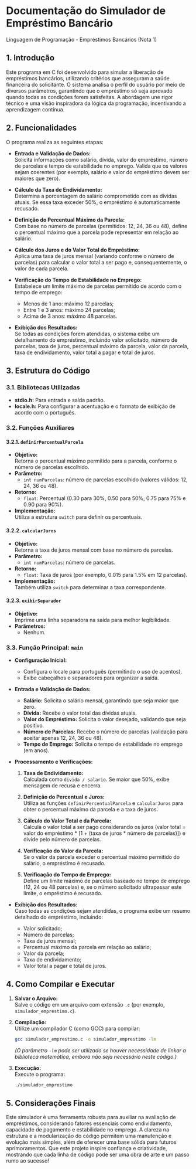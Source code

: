 # Documentação do Simulador de Empréstimo Bancário
Linguagem de Programação - Empréstimos Bancários (Nota 1)

## 1. Introdução

Este programa em C foi desenvolvido para simular a liberação de empréstimos bancários, utilizando critérios que asseguram a saúde financeira do solicitante. O sistema analisa o perfil do usuário por meio de diversos parâmetros, garantindo que o empréstimo só seja aprovado quando todas as condições forem satisfeitas. A abordagem une rigor técnico e uma visão inspiradora da lógica da programação, incentivando a aprendizagem contínua.

## 2. Funcionalidades

O programa realiza as seguintes etapas:

- **Entrada e Validação de Dados:**  
  Solicita informações como salário, dívida, valor do empréstimo, número de parcelas e tempo de estabilidade no emprego. Valida que os valores sejam coerentes (por exemplo, salário e valor do empréstimo devem ser maiores que zero).

- **Cálculo da Taxa de Endividamento:**  
  Determina a porcentagem do salário comprometido com as dívidas atuais. Se essa taxa exceder 50%, o empréstimo é automaticamente recusado.

- **Definição do Percentual Máximo da Parcela:**  
  Com base no número de parcelas (permitidos: 12, 24, 36 ou 48), define o percentual máximo que a parcela pode representar em relação ao salário.

- **Cálculo dos Juros e do Valor Total do Empréstimo:**  
  Aplica uma taxa de juros mensal (variando conforme o número de parcelas) para calcular o valor total a ser pago e, consequentemente, o valor de cada parcela.

- **Verificação do Tempo de Estabilidade no Emprego:**  
  Estabelece um limite máximo de parcelas permitido de acordo com o tempo de emprego:
  - Menos de 1 ano: máximo 12 parcelas;
  - Entre 1 e 3 anos: máximo 24 parcelas;
  - Acima de 3 anos: máximo 48 parcelas.

- **Exibição dos Resultados:**  
  Se todas as condições forem atendidas, o sistema exibe um detalhamento do empréstimo, incluindo valor solicitado, número de parcelas, taxa de juros, percentual máximo da parcela, valor da parcela, taxa de endividamento, valor total a pagar e total de juros.

## 3. Estrutura do Código

### 3.1. Bibliotecas Utilizadas
- **stdio.h:** Para entrada e saída padrão.
- **locale.h:** Para configurar a acentuação e o formato de exibição de acordo com o português.

### 3.2. Funções Auxiliares

#### 3.2.1. `definirPercentualParcela`
- **Objetivo:**  
  Retorna o percentual máximo permitido para a parcela, conforme o número de parcelas escolhido.
- **Parâmetro:**  
  - `int numParcelas`: número de parcelas escolhido (valores válidos: 12, 24, 36 ou 48).
- **Retorno:**  
  - `float`: Percentual (0.30 para 30%, 0.50 para 50%, 0.75 para 75% e 0.90 para 90%).
- **Implementação:**  
  Utiliza a estrutura `switch` para definir os percentuais.

#### 3.2.2. `calcularJuros`
- **Objetivo:**  
  Retorna a taxa de juros mensal com base no número de parcelas.
- **Parâmetro:**  
  - `int numParcelas`: número de parcelas.
- **Retorno:**  
  - `float`: Taxa de juros (por exemplo, 0.015 para 1.5% em 12 parcelas).
- **Implementação:**  
  Também utiliza `switch` para determinar a taxa correspondente.

#### 3.2.3. `exibirSeparador`
- **Objetivo:**  
  Imprime uma linha separadora na saída para melhor legibilidade.
- **Parâmetros:**  
  - Nenhum.

### 3.3. Função Principal: `main`

- **Configuração Inicial:**  
  - Configura o locale para português (permitindo o uso de acentos).
  - Exibe cabeçalhos e separadores para organizar a saída.

- **Entrada e Validação de Dados:**  
  - **Salário:** Solicita o salário mensal, garantindo que seja maior que zero.
  - **Dívida:** Recebe o valor total das dívidas atuais.
  - **Valor do Empréstimo:** Solicita o valor desejado, validando que seja positivo.
  - **Número de Parcelas:** Recebe o número de parcelas (validação para aceitar apenas 12, 24, 36 ou 48).
  - **Tempo de Emprego:** Solicita o tempo de estabilidade no emprego (em anos).

- **Processamento e Verificações:**
  1. **Taxa de Endividamento:**  
     Calculada como `divida / salario`. Se maior que 50%, exibe mensagem de recusa e encerra.
     
  2. **Definição do Percentual e Juros:**  
     Utiliza as funções `definirPercentualParcela` e `calcularJuros` para obter o percentual máximo da parcela e a taxa de juros.
     
  3. **Cálculo do Valor Total e da Parcela:**  
     Calcula o valor total a ser pago considerando os juros (valor total = valor do empréstimo * [1 + (taxa de juros * número de parcelas)]) e divide pelo número de parcelas.
     
  4. **Verificação do Valor da Parcela:**  
     Se o valor da parcela exceder o percentual máximo permitido do salário, o empréstimo é recusado.
     
  5. **Verificação do Tempo de Emprego:**  
     Define um limite máximo de parcelas baseado no tempo de emprego (12, 24 ou 48 parcelas) e, se o número solicitado ultrapassar este limite, o empréstimo é recusado.

- **Exibição dos Resultados:**  
  Caso todas as condições sejam atendidas, o programa exibe um resumo detalhado do empréstimo, incluindo:
  - Valor solicitado;
  - Número de parcelas;
  - Taxa de juros mensal;
  - Percentual máximo da parcela em relação ao salário;
  - Valor da parcela;
  - Taxa de endividamento;
  - Valor total a pagar e total de juros.

## 4. Como Compilar e Executar

1. **Salvar o Arquivo:**  
   Salve o código em um arquivo com extensão `.c` (por exemplo, `simulador_emprestimo.c`).

2. **Compilação:**  
   Utilize um compilador C (como GCC) para compilar:
   ```bash
   gcc simulador_emprestimo.c -o simulador_emprestimo -lm
   ```
   *(O parâmetro `-lm` pode ser utilizado se houver necessidade de linkar a biblioteca matemática, embora não seja necessário neste código.)*

3. **Execução:**  
   Execute o programa:
   ```bash
   ./simulador_emprestimo
   ```

## 5. Considerações Finais

Este simulador é uma ferramenta robusta para auxiliar na avaliação de empréstimos, considerando fatores essenciais como endividamento, capacidade de pagamento e estabilidade no emprego. A clareza na estrutura e a modularização do código permitem uma manutenção e evolução mais simples, além de oferecer uma base sólida para futuros aprimoramentos. Que este projeto inspire confiança e criatividade, mostrando que cada linha de código pode ser uma obra de arte e um passo rumo ao sucesso!